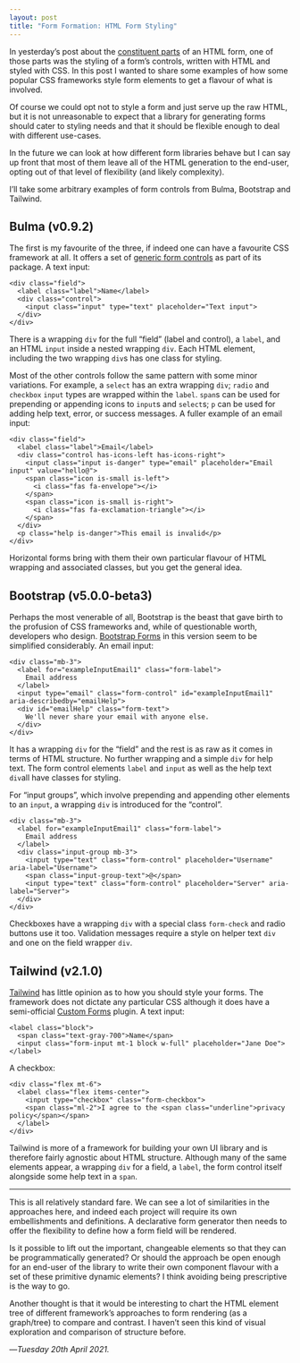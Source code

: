 ```yaml
---
layout: post
title: "Form Formation: HTML Form Styling"
---
```


In yesterday’s post about the [constituent parts][cpf] of an HTML form, one of those parts was the styling of a form’s controls, written with HTML and styled with CSS. In this post I wanted to share some examples of how some popular CSS frameworks style form elements to get a flavour of what is involved.

Of course we could opt not to style a form and just serve up the raw HTML, but it is not unreasonable to expect that a library for generating forms should cater to styling needs and that it should be flexible enough to deal with different use-cases.

In the future we can look at how different form libraries behave but I can say up front that most of them leave all of the HTML generation to the end-user, opting out of that level of flexibility (and likely complexity).

I’ll take some arbitrary examples of form controls from Bulma, Bootstrap and Tailwind.

## Bulma (v0.9.2)

The first is my favourite of the three, if indeed one can have a favourite CSS framework at all. It offers a set of [generic form controls][bufc] as part of its package. A text input:

```
<div class="field">
  <label class="label">Name</label>
  <div class="control">
    <input class="input" type="text" placeholder="Text input">
  </div>
</div>
```

There is a wrapping `div` for the full “field” (label and control), a `label`, and an HTML `input` inside a nested wrapping `div`. Each HTML element, including the two wrapping `div`s has one class for styling.

Most of the other controls follow the same pattern with some minor variations. For example, a `select` has an extra wrapping `div`; `radio` and `checkbox` `input` types are wrapped within the `label`. `span`s can be used for prepending or appending icons to `input`s and `select`s; `p` can be used for adding help text, error, or success messages. A fuller example of an email input:

```
<div class="field">
  <label class="label">Email</label>
  <div class="control has-icons-left has-icons-right">
    <input class="input is-danger" type="email" placeholder="Email input" value="hello@">
    <span class="icon is-small is-left">
      <i class="fas fa-envelope"></i>
    </span>
    <span class="icon is-small is-right">
      <i class="fas fa-exclamation-triangle"></i>
    </span>
  </div>
  <p class="help is-danger">This email is invalid</p>
</div>
```

Horizontal forms bring with them their own particular flavour of HTML wrapping and associated classes, but you get the general idea.

## Bootstrap (v5.0.0-beta3)

Perhaps the most venerable of all, Bootstrap is the beast that gave birth to the profusion of CSS frameworks and, while of questionable worth, developers who design. [Bootstrap Forms][bofc] in this version seem to be simplified considerably. An email input:

```
<div class="mb-3">
  <label for="exampleInputEmail1" class="form-label">
    Email address
  </label>
  <input type="email" class="form-control" id="exampleInputEmail1" aria-describedby="emailHelp">
  <div id="emailHelp" class="form-text">
    We'll never share your email with anyone else.
  </div>
</div>
```

It has a wrapping `div` for the “field” and the rest is as raw as it comes in terms of HTML structure. No further wrapping and a simple `div` for help text. The form control elements `label` and `input` as well as the help text `div`all have classes for styling.

For “input groups”, which involve prepending and appending other elements to an `input`, a wrapping `div` is introduced for the “control”. 

```
<div class="mb-3">
  <label for="exampleInputEmail1" class="form-label">
    Email address
  </label>
  <div class="input-group mb-3">
    <input type="text" class="form-control" placeholder="Username" aria-label="Username">
    <span class="input-group-text">@</span>
    <input type="text" class="form-control" placeholder="Server" aria-label="Server">
  </div>
</div>
```

Checkboxes have a wrapping `div` with a special class `form-check` and radio buttons use it too. Validation messages require a style on helper text `div` and one on the field wrapper `div`.

## Tailwind (v2.1.0)

[Tailwind][tw] has little opinion as to how you should style your forms. The framework does not dictate any particular CSS although it does have a semi-official [Custom Forms][tcf] plugin. A text input: 

```
<label class="block">
  <span class="text-gray-700">Name</span>
  <input class="form-input mt-1 block w-full" placeholder="Jane Doe">
</label>
```

A checkbox:

```
<div class="flex mt-6">
  <label class="flex items-center">
    <input type="checkbox" class="form-checkbox">
    <span class="ml-2">I agree to the <span class="underline">privacy policy</span></span>
  </label>
</div>
```

Tailwind is more of a framework for building your own UI library and is therefore fairly agnostic about HTML structure. Although many of the same elements appear, a wrapping `div` for a field, a `label`, the form control itself alongside some help text in a `span`.

---

This is all relatively standard fare. We can see a lot of similarities in the approaches here, and indeed each project will require its own embellishments and definitions. A declarative form generator then needs to offer the flexibility to define how a form field will be rendered.

Is it possible to lift out the important, changeable elements so that they can be programmatically generated? Or should the approach be open enough for an end-user of the library to write their own component flavour with a set of these primitive dynamic elements? I think avoiding being prescriptive is the way to go. 

Another thought is that it would be interesting to chart the HTML element tree of different framework’s approaches to form rendering (as a graph/tree) to compare and contrast. I haven’t seen this kind of visual exploration and comparison of structure before.

—*Tuesday 20th April 2021.*

[cpf]: https://www.crossingtheruby.com/2021/04/19/form-formation-constituent-parts.html
[bufc]: https://bulma.io/documentation/form/general/
[bofc]: https://getbootstrap.com/docs/5.0/forms/overview/
[tw]: https://tailwindcss.com
[tcf]: https://tailwindcss-custom-forms.netlify.app
